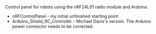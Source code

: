 Control panel for robots using the nRF24L01 radio module and Arduino. 

- nRFControlPanel - my initial unfinished starting point
- Arduino_Shield_RC_Controller - Michael Davis's version. The Arduino power
connector needs to be corrected.
